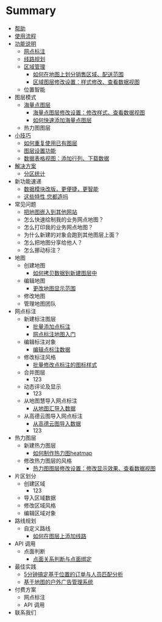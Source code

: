 # Summary

* [帮助](README.md)
* [使用流程](shi_yong_liu_cheng.md)
* [功能说明](chapter1.md)
   * [网点标注](网点标注|地图无忧—小百科)
   * [线路规划](xian_lu_gui_hua.md)
   * [区域管理](qu_yu_guan_li.md)
       * [如何在地图上划分销售区域、配送范围](ji_yu_wei_zhi_de_ding_dan_yu_ren_yuan_pi_pei_fen_xi.md)
       * [区域图层修改设置：样式修改、查看数据视图](qu_yu_tu_ceng_xiu_gai_she_zhi_ff1a_yang_shi_xiu_gai_3001_cha_kan_shu_ju_shi_tu.md)
   * 位置智能
* 图层模式
   * [海量点图层](hai_liang_dian_tu_ceng.md)
       * [海量点图层修改设置：修改样式、查看数据视图](hai_liang_dian_tu_ceng_xiu_gai_she_zhi_ff1a_xiu_gai_yang_shi_3001_cha_kan_shu_ju_shi_tu.md)
       * [如何快速添加海量点图层](ru_he_kuai_su_tian_jia_hai_liang_dian_tu_ceng.md)
   * 热力图图层
* [小技巧](xiao_ji_qiao.md)
   * [如何重复使用已有图层](ru_he_zhong_fu_shi_yong_yi_you_tu_ceng.md)
   * [图层设置功能](tu_ceng_she_zhi_gong_neng.md)
   * [数据表格视图：添加行列、下载数据](shu_ju_biao_ge_shi_tu_ff1a_tian_jia_xing_lie_3001_xia_zai_shu_ju.md)
* [解决方案](jie_jue_fang_an.md)
   * [分区统计](fen_qu_tong_ji.md)
* 新功能速递
   * [数据模块改版，更便捷，更智能](shu_ju_mo_kuai_gai_ban_ff0c_geng_bian_jie_ff0c_geng_zhi_neng.md)
   * [这些特性,您都造吗](zhe_xie_te_60272c_nin_du_zao_ma.md)
* 常见问题
   * [把地图嵌入到其他网站](ba_di_tu_qian_ru_dao_qi_ta_wang_zhan.md)
   * 怎么快速绘制我的业务网点地图？
   * 怎么打印我的业务网点地图？
   * 为什么新建的对象会跑到其他图层上面？
   * 怎么把地图分享给他人？
   * 怎么挪动标注？
* 地图
   * 创建地图
       * [如何拷贝数据到新建图层中](ru_he_kao_bei_shu_ju_dao_xin_jian_tu_ceng_zhong.md)
   * 编辑地图
       * [更改地图显示范围](geng_gai_di_tu_xian_shi_fan_wei.md)
   * 修改地图
   * 管理地图团队
* 网点标注
   * 新建标注图层
       * [批量添加点标注](pi_liang_tian_jia_dian_biao_zhu.md)
       * [网点标注地图入门](wang_dian_biao_zhu_di_tu_ru_men.md)
   * 编辑标注对象
       * [编辑点标注数据](bian_ji_dian_biao_zhu_shu_ju.md)
   * 修改标注风格
       * [批量修改点标注的图标样式](pi_liang_xiu_gai_dian_biao_zhu_de_tu_biao_yang_shi.md)
   * 合并图层
       * 123
   * 动态评论及显示
       * 123
   * 从地图慧导入网点标注
       * [从地图汇导入数据](cong_di_tu_hui_dao_ru_shu_ju.md)
   * 从高德云图导入网点标注
       * [从高德云图导入数据](cong_gao_de_yun_tu_dao_ru_shu_ju.md)
       * 123
* 热力图层
   * 新建热力图层
       * [如何制作热力图heatmap](ru_he_zhi_zuo_re_li_tu_heatmap.md)
   * 修改热力图层的风格
       * [热力图图层修改设置：修改显示效果、查看数据视图](re_li_tu_tu_ceng_xiu_gai_she_zhi_ff1a_xiu_gai_xian_shi_xiao_guo_3001_cha_kan_shu_ju_shi_tu.md)
* 片区划分
   * 创建区域
       * 123
   * 导入区域数据
   * 修改区域风格
   * 编辑区域对象
* 路线规划
   * 自定义路线
       * [如何在图层上添加线路](ru_he_zai_tu_ceng_shang_tian_jia_xian_lu.md)
* API 调用
   * 点面判断
       * [点面关系判断与点面绑定](dian_mian_guan_xi_pan_duan_yu_dian_mian_bang_ding.md)
* 最佳实践
   * [5分钟搞定基于位置的订单与人员匹配分析](5fen_zhong_gao_ding_ji_yu_wei_zhi_de_ding_dan_yu_ren_yuan_pi_pei_fen_xi.md)
   * [基于地图的户外广告管理系统](ji_yu_di_tu_de_hu_wai_guang_gao_guan_li_xi_tong.md)
* 付费方案
   * 网点标注
   * API 调用
* 联系我们

